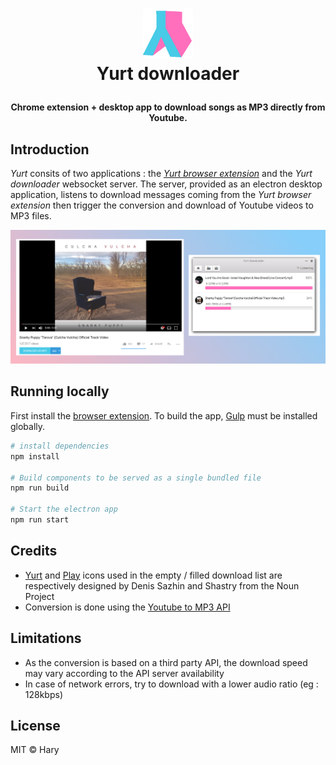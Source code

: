 <h1 align="center">
    <img src="https://raw.githubusercontent.com/haryratsimba/Yurt-downloader-server/master/static/img/logo.png" width=80 alt="Yurt downloader">
    <br>
    Yurt downloader
</p>

<h4 align="center">Chrome extension + desktop app to download songs as MP3 directly from Youtube.</h4>

## Introduction

*Yurt* consits of two applications : the [*Yurt browser extension*](https://chrome.google.com/webstore/detail/yurt/pfkihkgnhmloflaaecjnejmeampnojag) and the *Yurt downloader* websocket server. The server, provided as an electron desktop application, listens to download messages coming from the *Yurt browser extension* then trigger the conversion and download of Youtube videos to MP3 files.

![Yurt downloader service](https://raw.githubusercontent.com/haryratsimba/Yurt-downloader-server/master/static/screenshots/banner.png "Yurt downloader service")

## Running locally

First install the [browser extension](https://chrome.google.com/webstore/detail/yurt/pfkihkgnhmloflaaecjnejmeampnojag). To build the app, [Gulp](https://gulpjs.com/) must be installed globally.

``` bash
# install dependencies
npm install

# Build components to be served as a single bundled file
npm run build

# Start the electron app
npm run start
```

## Credits

* [Yurt](https://thenounproject.com/term/yurt/457098/) and [Play](https://thenounproject.com/search/?q=play&i=938627) icons used in the empty / filled download list are respectively designed by Denis Sazhin and Shastry from the Noun Project
* Conversion is done using the [Youtube to MP3 API](https://www.yt-download.org)

## Limitations

* As the conversion is based on a third party API, the download speed may vary according to the API server availability
* In case of network errors, try to download with a lower audio ratio (eg : 128kbps)

## License

MIT © Hary
